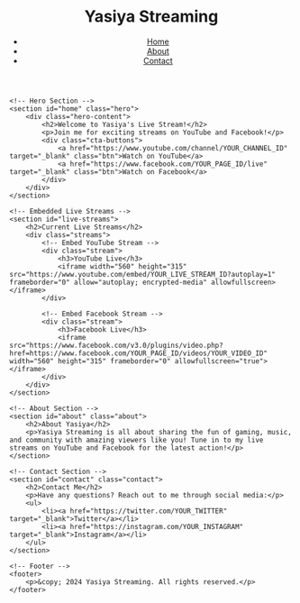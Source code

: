 <!DOCTYPE html>
<html lang="en">
<head>
    <meta charset="UTF-8">
    <meta name="viewport" content="width=device-width, initial-scale=1.0">
    <meta name="description" content="Yasiya Streaming: Live Streams on YouTube and Facebook">
    <title>Yasiya Streaming</title>
    <link rel="stylesheet" href="styles.css">
    <!-- Add your favorite favicon (optional) -->
</head>
<body>
    <header>
        <div class="logo">
            <h1>Yasiya Streaming</h1>
        </div>
        <nav>
            <ul>
                <li><a href="#home">Home</a></li>
                <li><a href="#about">About</a></li>
                <li><a href="#contact">Contact</a></li>
            </ul>
        </nav>
    </header>

    <!-- Hero Section -->
    <section id="home" class="hero">
        <div class="hero-content">
            <h2>Welcome to Yasiya's Live Stream!</h2>
            <p>Join me for exciting streams on YouTube and Facebook!</p>
            <div class="cta-buttons">
                <a href="https://www.youtube.com/channel/YOUR_CHANNEL_ID" target="_blank" class="btn">Watch on YouTube</a>
                <a href="https://www.facebook.com/YOUR_PAGE_ID/live" target="_blank" class="btn">Watch on Facebook</a>
            </div>
        </div>
    </section>

    <!-- Embedded Live Streams -->
    <section id="live-streams">
        <h2>Current Live Streams</h2>
        <div class="streams">
            <!-- Embed YouTube Stream -->
            <div class="stream">
                <h3>YouTube Live</h3>
                <iframe width="560" height="315" src="https://www.youtube.com/embed/YOUR_LIVE_STREAM_ID?autoplay=1" frameborder="0" allow="autoplay; encrypted-media" allowfullscreen></iframe>
            </div>

            <!-- Embed Facebook Stream -->
            <div class="stream">
                <h3>Facebook Live</h3>
                <iframe src="https://www.facebook.com/v3.0/plugins/video.php?href=https://www.facebook.com/YOUR_PAGE_ID/videos/YOUR_VIDEO_ID" width="560" height="315" frameborder="0" allowfullscreen="true"></iframe>
            </div>
        </div>
    </section>

    <!-- About Section -->
    <section id="about" class="about">
        <h2>About Yasiya</h2>
        <p>Yasiya Streaming is all about sharing the fun of gaming, music, and community with amazing viewers like you! Tune in to my live streams on YouTube and Facebook for the latest action!</p>
    </section>

    <!-- Contact Section -->
    <section id="contact" class="contact">
        <h2>Contact Me</h2>
        <p>Have any questions? Reach out to me through social media:</p>
        <ul>
            <li><a href="https://twitter.com/YOUR_TWITTER" target="_blank">Twitter</a></li>
            <li><a href="https://instagram.com/YOUR_INSTAGRAM" target="_blank">Instagram</a></li>
        </ul>
    </section>

    <!-- Footer -->
    <footer>
        <p>&copy; 2024 Yasiya Streaming. All rights reserved.</p>
    </footer>
</body>
</html>
